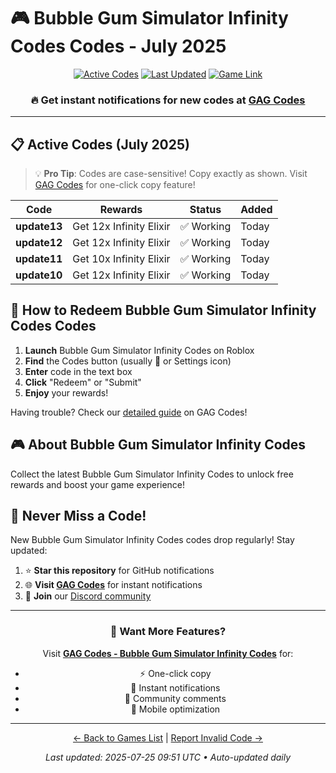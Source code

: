 # 🎮 Bubble Gum Simulator Infinity Codes Codes - July 2025

<div align="center">

[![Active Codes](https://img.shields.io/badge/Active%20Codes-4-brightgreen)](https://gagcodes.com/roblox/bubble-gum-simulator-infinity)
[![Last Updated](https://img.shields.io/badge/Last%20Updated-Today-orange)](https://gagcodes.com/roblox/bubble-gum-simulator-infinity)
[![Game Link](https://img.shields.io/badge/Play-Bubble%20Gum%20Simulator%20Infinity%20Codes-red)](https://www.roblox.com/games/)

### 🔥 **Get instant notifications for new codes at [GAG Codes](https://gagcodes.com/roblox/bubble-gum-simulator-infinity)**

</div>

---

## 📋 Active Codes (July 2025)

> 💡 **Pro Tip**: Codes are case-sensitive! Copy exactly as shown. Visit [GAG Codes](https://gagcodes.com/roblox/bubble-gum-simulator-infinity) for one-click copy feature!

| Code | Rewards | Status | Added |
|------|---------|--------|-------|
| **update13** | Get 12x Infinity Elixir | ✅ Working | Today |
| **update12** | Get 12x Infinity Elixir | ✅ Working | Today |
| **update11** | Get 10x Infinity Elixir | ✅ Working | Today |
| **update10** | Get 12x Infinity Elixir | ✅ Working | Today |


## 📖 How to Redeem Bubble Gum Simulator Infinity Codes Codes

1. **Launch** Bubble Gum Simulator Infinity Codes on Roblox
2. **Find** the Codes button (usually 🎁 or Settings icon)
3. **Enter** code in the text box
4. **Click** "Redeem" or "Submit"
5. **Enjoy** your rewards!

Having trouble? Check our [detailed guide](https://gagcodes.com/roblox/bubble-gum-simulator-infinity#how-to-redeem) on GAG Codes!

## 🎮 About Bubble Gum Simulator Infinity Codes

Collect the latest Bubble Gum Simulator Infinity Codes to unlock free rewards and boost your game experience!

## 🔔 Never Miss a Code!

New Bubble Gum Simulator Infinity Codes codes drop regularly! Stay updated:

1. ⭐ **Star this repository** for GitHub notifications
2. 🌐 **Visit [GAG Codes](https://gagcodes.com/roblox/bubble-gum-simulator-infinity)** for instant notifications
3. 💬 **Join** our [Discord community](https://gagcodes.com/discord)

---

<div align="center">

### 🚀 Want More Features?

Visit [**GAG Codes - Bubble Gum Simulator Infinity Codes**](https://gagcodes.com/roblox/bubble-gum-simulator-infinity) for:
- ⚡ One-click copy
- 🔔 Instant notifications  
- 💬 Community comments
- 📱 Mobile optimization

---

[← Back to Games List](README.md) | [Report Invalid Code →](https://github.com/yourusername/roblox-codes-directory/issues)

*Last updated: 2025-07-25 09:51 UTC • Auto-updated daily*

</div>